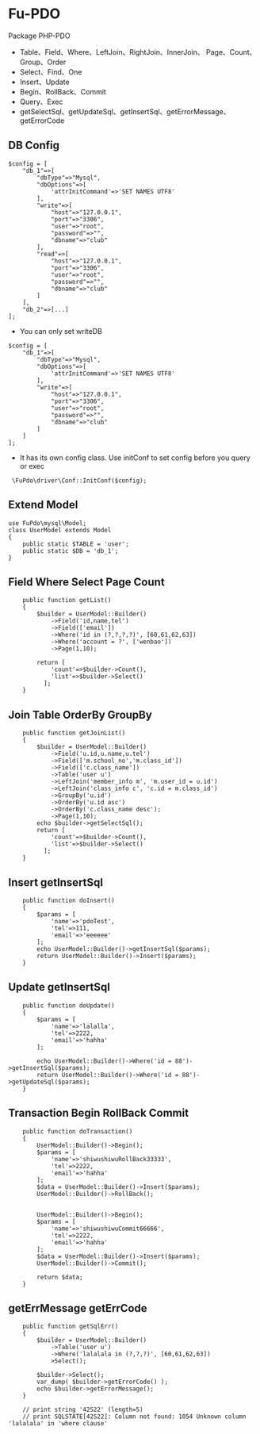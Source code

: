 # Fu-PDO
Package PHP-PDO 
-  Table、Field、Where、LeftJoin、RightJoin、InnerJoin、
    Page、Count、Group、Order
-  Select、Find、One
-  Insert、Update
-  Begin、RollBack、Commit
-  Query、Exec
-  getSelectSql、getUpdateSql、getInsertSql、getErrorMessage、getErrorCode



DB Config  
---
```shell
$config = [
    "db_1"=>[
        "dbType"=>"Mysql",
        "dbOptions"=>[
            'attrInitCommand'=>'SET NAMES UTF8'
        ],
        "write"=>[
            "host"=>"127.0.0.1",
            "port"=>"3306",
            "user"=>"root",
            "password"=>"",
            "dbname"=>"club"
        ],
        "read"=>[
            "host"=>"127.0.0.1",
            "port"=>"3306",
            "user"=>"root",
            "password"=>"",
            "dbname"=>"club"
        ]
    ],
    "db_2"=>[...]
];
```
-  You can only set writeDB 

```shell
$config = [
    "db_1"=>[
        "dbType"=>"Mysql",
        "dbOptions"=>[
            'attrInitCommand'=>'SET NAMES UTF8'
        ],
        "write"=>[
            "host"=>"127.0.0.1",
            "port"=>"3306",
            "user"=>"root",
            "password"=>"",
            "dbname"=>"club"
        ]
    ]
];
```
- It has its own config class. Use initConf to set config before you query or exec
```shell
 \FuPdo\driver\Conf::InitConf($config);
```

Extend Model 
---

```shell
use FuPdo\mysql\Model;
class UserModel extends Model
{
    public static $TABLE = 'user';
    public static $DB = 'db_1';
}
```

 Field Where Select Page Count
---

```shell
    public function getList()
    {
        $builder = UserModel::Builder()
            ->Field('id,name,tel')
            ->Field(['email'])
            ->Where('id in (?,?,?,?)', [60,61,62,63])
            ->Where('account = ?', ['wenbao'])
            ->Page(1,10);
            
        return [
            'count'=>$builder->Count(),
            'list'=>$builder->Select()
          ];
    }
```

 Join Table OrderBy GroupBy
---

```shell
    public function getJoinList()
    {
        $builder = UserModel::Builder()
            ->Field('u.id,u.name,u.tel')
            ->Field(['m.school_no','m.class_id'])
            ->Field(['c.class_name'])
            ->Table('user u')
            ->LeftJoin('member_info m', 'm.user_id = u.id')
            ->LeftJoin('class_info c', 'c.id = m.class_id')
            ->GroupBy('u.id')
            ->OrderBy('u.id asc')
            ->OrderBy('c.class_name desc');
            ->Page(1,10);
        echo $builder->getSelectSql();
        return [
            'count'=>$builder->Count(),
            'list'=>$builder->Select()
          ];
    }
```

Insert getInsertSql
---
```shell
    public function doInsert()
    {
        $params = [
            'name'=>'pdoTest',
            'tel'=>111,
            'email'=>'eeeeee'
        ];
        echo UserModel::Builder()->getInsertSql($params);
        return UserModel::Builder()->Insert($params);
    }
```

Update getInsertSql
---

```shell
    public function doUpdate()
    {
        $params = [
            'name'=>'lalalla',
            'tel'=>2222,
            'email'=>'hahha'
        ];
        
        echo UserModel::Builder()->Where('id = 88')->getInsertSql($params);
        return UserModel::Builder()->Where('id = 88')->getUpdateSql($params);
    }
```

Transaction Begin RollBack Commit
---

```shell
    public function doTransaction()
    {
        UserModel::Builder()->Begin();
        $params = [
            'name'=>'shiwushiwuRollBack33333',
            'tel'=>2222,
            'email'=>'hahha'
        ];
        $data = UserModel::Builder()->Insert($params);
        UserModel::Builder()->RollBack();


        UserModel::Builder()->Begin();
        $params = [
            'name'=>'shiwushiwuCommit66666',
            'tel'=>2222,
            'email'=>'hahha'
        ];
        $data = UserModel::Builder()->Insert($params);
        UserModel::Builder()->Commit();
        
        return $data;
    }
```

getErrMessage getErrCode
---

```shell
    public function getSqlErr()
    {
        $builder = UserModel::Builder()
            ->Table('user u')
            ->Where('lalalala in (?,?,?)', [60,61,62,63])
            >Select();

        $builder->Select();
        var_dump( $builder->getErrorCode() );
        echo $builder->getErrorMessage();
    }
    
    // print string '42S22' (length=5)
    // print SQLSTATE[42S22]: Column not found: 1054 Unknown column 'lalalala' in 'where clause'
```
